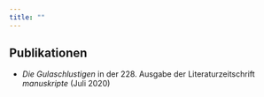 ```yaml
---
title: ""
---
```





## Publikationen
* _Die Gulaschlustigen_ in der 228. Ausgabe der Literaturzeitschrift _manuskripte_ (Juli 2020)